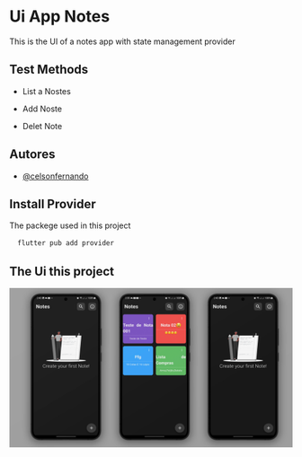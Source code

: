 
# Ui App Notes

This is the UI of a notes app with state management provider


## Test Methods

- List a Nostes

- Add Noste
- Delet Note


## Autores

- [@celsonfernando](https://www.github.com/celsonfernand0/)


## Install Provider

The packege used in this project

```bash
  flutter pub add provider
```


## The Ui  this project

![App Ui ](assets/images/9.jpg)

